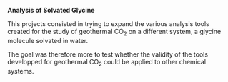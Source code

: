 **Analysis of Solvated Glycine**

This projects consisted in trying to expand the various analysis tools created for the study of geothermal CO<sub>2</sub> on a different system, a glycine molecule solvated in water.

The goal was therefore more to test whether the validity of the tools developped for geothermal CO<sub>2</sub> could be applied to other chemical systems.
